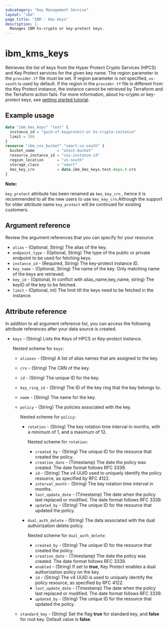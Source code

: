 ```yaml
---
subcategory: "Key Management Service"
layout: "ibm"
page_title: "IBM : kms-keys"
description: |-
  Manages IBM hs-crypto or key-protect keys.
---
```


# ibm_kms_keys

Retrieves the list of keys from the Hyper Protect Crypto Services (HPCS) and Key Protect services for the given key name. The region parameter in the `provider.tf` file must be set. If region parameter is not specified, `us-south` is used by default. If the region in the `provider.tf` file is different from the Key Protect instance, the instance cannot be retrieved by  Terraform and the  Terraform action fails. For more information, about hs-crypto or key-protect keys, see [getting started tutorial](https://cloud.ibm.com/docs/key-protect?topic=key-protect-getting-started-tutorial).

## Example usage

```terraform
data "ibm_kms_keys" "test" {
  instance_id = "guid-of-keyprotect-or hs-crypto-instance"
  limit = 100
}
resource "ibm_cos_bucket" "smart-us-south" {
  bucket_name          = "atest-bucket"
  resource_instance_id = "cos-instance-id"
  region_location      = "us-south"
  storage_class        = "smart"
  kms_key_crn          = data.ibm_kms_keys.test.keys.0.crn
}
```

  **Note:**

 `key_protect` attribute has been renamed as `kms_key_crn` , hence it is recommended to all the new users to use `kms_key_crn`.Although the support for older attribute name `key_protect` will be continued for existing customers.


## Argument reference
Review the argument references that you can specify for your resource.

- `alias` - (Optional, String) The alias of the key.
- `endpoint_type` - (Optional, String) The type of the public or private endpoint to be used for fetching keys.
- `instance_id` - (Required, String) The key-protect instance ID.
- `key_name` - (Optional, String) The name of the key. Only matching name of the keys are retrieved.
- `key_id` - (Optional, In conflict with alias_name,key_name, string) The keyID of the key to be fetched.
- `limit` - (Optional, int) The limit till the keys need to be fetched in the instance.

## Attribute reference
In addition to all argument reference list, you can access the following attribute references after your data source is created.

- `keys` - (String) Lists the Keys of HPCS or Key-protect instance.

  Nested scheme for `keys`:
  - `aliases` - (String) A list of alias names that are assigned to the key.
  - `crn` - (String) The CRN of the key.
  - `id` - (String) The unique ID for the key.
  - `key_ring_id` - (String) The ID of the key ring that the key belongs to.
  - `name` - (String) The name for the key.
  - `policy` - (String) The policies associated with the key.

    Nested scheme for `policy`:
    - `rotation` - (String) The key rotation time interval in months, with a minimum of 1, and a maximum of 12.

      Nested scheme for `rotation`:
      - `created_by` - (String) The unique ID for the resource that created the policy.
      - `creation_date` - (Timestamp) The date the policy was created. The date format follows RFC 3339.
      - `id` - (String) The v4 UUID used to uniquely identify the policy resource, as specified by RFC 4122.
      - `interval_month` - (String) The key rotation time interval in months.
      - `last_update_date` - (Timestamp) The date when the policy last replaced or modified. The date format follows RFC 3339.
      - `updated_by` - (String) The unique ID for the resource that updated the policy.
    - `dual_auth_delete` - (String) The data associated with the dual authorization delete policy.
	    
      Nested scheme for `dual_auth_delete`:
      - `created_by` - (String) The unique ID for the resource that created the policy.
      - `creation_date` - (Timestamp) The date the policy was created. The date format follows RFC 3339.
      - `enabled` - (String) If set to **true**, Key Protect enables a dual authorization policy on the key.
      - `id` - (String) The v4 UUID is used to uniquely identify the policy resource, as specified by RFC 4122.
      - `last_update_date` - (Timestamp)  The date when the policy last replaced or modified. The date format follows RFC 3339.
      - `updated_by` - (String) The unique ID for the resource that updated the policy.
   - `standard_key` - (String) Set the flag **true** for standard key, and **false** for root key. Default value is **false**.
